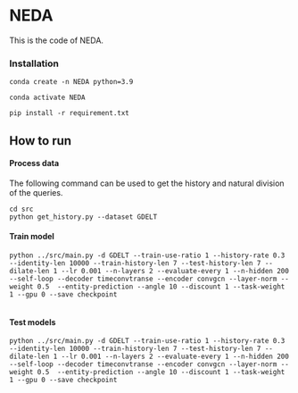 # NEDA

This is the code of NEDA.


### Installation
```
conda create -n NEDA python=3.9

conda activate NEDA

pip install -r requirement.txt
```



## How to run

#### Process data

The following command can be used to get the history and natural division of the queries.
```
cd src
python get_history.py --dataset GDELT
```


#### Train model

```
python ../src/main.py -d GDELT --train-use-ratio 1 --history-rate 0.3 --identity-len 10000 --train-history-len 7 --test-history-len 7 --dilate-len 1 --lr 0.001 --n-layers 2 --evaluate-every 1 --n-hidden 200 --self-loop --decoder timeconvtranse --encoder convgcn --layer-norm --weight 0.5  --entity-prediction --angle 10 --discount 1 --task-weight 1 --gpu 0 --save checkpoint 


```

#### Test models

```
python ../src/main.py -d GDELT --train-use-ratio 1 --history-rate 0.3 --identity-len 10000 --train-history-len 7 --test-history-len 7 --dilate-len 1 --lr 0.001 --n-layers 2 --evaluate-every 1 --n-hidden 200 --self-loop --decoder timeconvtranse --encoder convgcn --layer-norm --weight 0.5  --entity-prediction --angle 10 --discount 1 --task-weight 1 --gpu 0 --save checkpoint 

```






